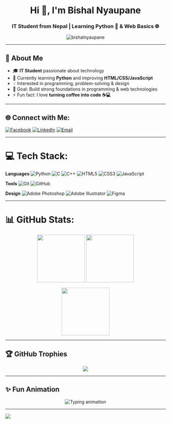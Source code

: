 <h1 align="center">Hi 👋, I'm Bishal Nyaupane</h1>
<h3 align="center">IT Student from Nepal | Learning Python 🐍 & Web Basics 🌐</h3>

<p align="center">
  <img src="https://komarev.com/ghpvc/?username=bishalnyaupane&label=Profile%20views&color=0e75b6&style=flat-square" alt="bishalnyaupane" />
</p>

---

## 🚀 About Me
- 🎓 **IT Student** passionate about technology  
- 🐍 Currently learning **Python** and improving **HTML/CSS/JavaScript**  
- 💡 Interested in programming, problem-solving & design  
- 🎯 Goal: Build strong foundations in programming & web technologies  
- ⚡ Fun fact: I love **turning coffee into code ☕💻**

---

## 🌐 Connect with Me:
[![Facebook](https://img.shields.io/badge/Facebook-%231877F2.svg?style=for-the-badge&logo=Facebook&logoColor=white)](https://facebook.com/bishal.nyaupane.12) 
[![LinkedIn](https://img.shields.io/badge/LinkedIn-%230077B5.svg?style=for-the-badge&logo=linkedin&logoColor=white)](https://linkedin.com/in/bishal-nyaupane-3367462a6) 
[![Email](https://img.shields.io/badge/Email-D14836?style=for-the-badge&logo=gmail&logoColor=white)](mailto:bishalnyaupane99@gmail.com) 

---

# 💻 Tech Stack:
**Languages**
![Python](https://img.shields.io/badge/Python-%2314354C.svg?style=for-the-badge&logo=python&logoColor=white)
![C](https://img.shields.io/badge/C-%2300599C.svg?style=for-the-badge&logo=c&logoColor=white)
![C++](https://img.shields.io/badge/C++-%2300599C.svg?style=for-the-badge&logo=c%2B%2B&logoColor=white)
![HTML5](https://img.shields.io/badge/HTML5-%23E34F26.svg?style=for-the-badge&logo=html5&logoColor=white)
![CSS3](https://img.shields.io/badge/CSS3-%231572B6.svg?style=for-the-badge&logo=css3&logoColor=white)
![JavaScript](https://img.shields.io/badge/JavaScript-%23323330.svg?style=for-the-badge&logo=javascript&logoColor=%23F7DF1E)

**Tools**
![Git](https://img.shields.io/badge/Git-%23F05033.svg?style=for-the-badge&logo=git&logoColor=white)
![GitHub](https://img.shields.io/badge/GitHub-%23121011.svg?style=for-the-badge&logo=github&logoColor=white)

**Design**
![Adobe Photoshop](https://img.shields.io/badge/Adobe%20Photoshop-%2331A8FF.svg?style=for-the-badge&logo=adobe%20photoshop&logoColor=white)
![Adobe Illustrator](https://img.shields.io/badge/Adobe%20Illustrator-%23FF9A00.svg?style=for-the-badge&logo=adobe%20illustrator&logoColor=white)
![Figma](https://img.shields.io/badge/Figma-%23F24E1E.svg?style=for-the-badge&logo=figma&logoColor=white)

---

# 📊 GitHub Stats:
<p align="center">
<img src="https://github-readme-stats.vercel.app/api?username=bishalnyaupane&theme=tokyonight&hide_border=false&include_all_commits=true&count_private=true" height="150px"/>
<img src="https://github-readme-streak-stats.herokuapp.com/?user=bishalnyaupane&theme=tokyonight&hide_border=false" height="150px"/>
</p>

<p align="center">
<img src="https://github-readme-stats.vercel.app/api/top-langs/?username=bishalnyaupane&theme=tokyonight&hide_border=false&layout=compact" height="150px"/>
</p>

---

## 🏆 GitHub Trophies
<p align="center">
<img src="https://github-profile-trophy.vercel.app/?username=bishalnyaupane&theme=radical&no-frame=true&no-bg=true&column=4" />
</p>

---

## ✨ Fun Animation
<p align="center">
  <img src="https://readme-typing-svg.demolab.com?font=Fira+Code&size=22&duration=3000&pause=1000&color=00F7FF&center=true&vCenter=true&width=500&lines=Learning+Python+and+Web+Basics;Exploring+Programming;Building+Logic+and+Design+Skills" alt="Typing animation" />
</p>

---

[![](https://visitcount.itsvg.in/api?id=bishalnyaupane&icon=0&color=0)](https://visitcount.itsvg.in)
